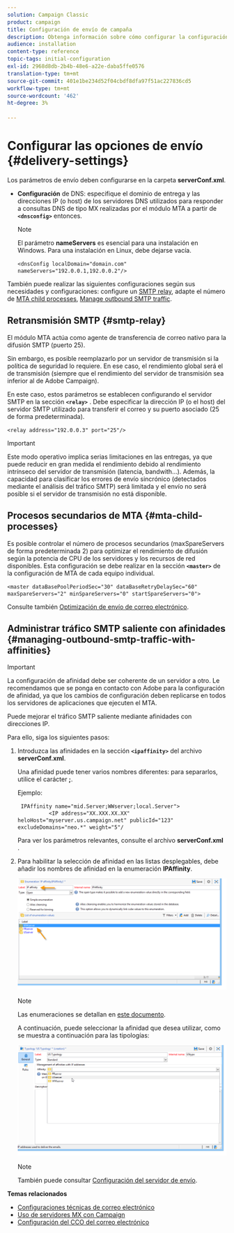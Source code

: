 ```yaml
---
solution: Campaign Classic
product: campaign
title: Configuración de envío de campaña
description: Obtenga información sobre cómo configurar la configuración de Entrega de campañas
audience: installation
content-type: reference
topic-tags: initial-configuration
exl-id: 2968d8db-2b4b-48e6-a22e-daba5ffe0576
translation-type: tm+mt
source-git-commit: 401e1be234d52f04cbdf8dfa97f51ac227836cd5
workflow-type: tm+mt
source-wordcount: '462'
ht-degree: 3%

---
```


# Configurar las opciones de envío {#delivery-settings}

Los parámetros de envío deben configurarse en la carpeta **serverConf.xml**.

* **Configuración** de DNS: especifique el dominio de entrega y las direcciones IP (o host) de los servidores DNS utilizados para responder a consultas DNS de tipo MX realizadas por el módulo MTA a partir de  **`<dnsconfig>`** entonces.

   >[!NOTE]
   >
   >El parámetro **nameServers** es esencial para una instalación en Windows. Para una instalación en Linux, debe dejarse vacía.

   ```
   <dnsConfig localDomain="domain.com" nameServers="192.0.0.1,192.0.0.2"/>
   ```

También puede realizar las siguientes configuraciones según sus necesidades y configuraciones: configure un [SMTP relay](#smtp-relay), adapte el número de [MTA child processes](#mta-child-processes), [Manage outbound SMTP traffic](#managing-outbound-smtp-traffic-with-affinities).

## Retransmisión SMTP {#smtp-relay}

El módulo MTA actúa como agente de transferencia de correo nativo para la difusión SMTP (puerto 25).

Sin embargo, es posible reemplazarlo por un servidor de transmisión si la política de seguridad lo requiere. En ese caso, el rendimiento global será el de transmisión (siempre que el rendimiento del servidor de transmisión sea inferior al de Adobe Campaign).

En este caso, estos parámetros se establecen configurando el servidor SMTP en la sección **`<relay>`** . Debe especificar la dirección IP (o el host) del servidor SMTP utilizado para transferir el correo y su puerto asociado (25 de forma predeterminada).

```
<relay address="192.0.0.3" port="25"/>
```

>[!IMPORTANT]
>
>Este modo operativo implica serias limitaciones en las entregas, ya que puede reducir en gran medida el rendimiento debido al rendimiento intrínseco del servidor de transmisión (latencia, bandwith...). Además, la capacidad para clasificar los errores de envío sincrónico (detectados mediante el análisis del tráfico SMTP) será limitada y el envío no será posible si el servidor de transmisión no está disponible.

## Procesos secundarios de MTA {#mta-child-processes}

Es posible controlar el número de procesos secundarios (maxSpareServers de forma predeterminada 2) para optimizar el rendimiento de difusión según la potencia de CPU de los servidores y los recursos de red disponibles. Esta configuración se debe realizar en la sección **`<master>`** de la configuración de MTA de cada equipo individual.

```
<master dataBasePoolPeriodSec="30" dataBaseRetryDelaySec="60" maxSpareServers="2" minSpareServers="0" startSpareServers="0">
```

Consulte también [Optimización de envío de correo electrónico](../../installation/using/email-deliverability.md#email-sending-optimization).

## Administrar tráfico SMTP saliente con afinidades {#managing-outbound-smtp-traffic-with-affinities}

>[!IMPORTANT]
>
>La configuración de afinidad debe ser coherente de un servidor a otro. Le recomendamos que se ponga en contacto con Adobe para la configuración de afinidad, ya que los cambios de configuración deben replicarse en todos los servidores de aplicaciones que ejecuten el MTA.

Puede mejorar el tráfico SMTP saliente mediante afinidades con direcciones IP.

Para ello, siga los siguientes pasos:

1. Introduzca las afinidades en la sección **`<ipaffinity>`** del archivo **serverConf.xml**.

   Una afinidad puede tener varios nombres diferentes: para separarlos, utilice el carácter **;**.

   Ejemplo:

   ```
    IPAffinity name="mid.Server;WWserver;local.Server">
             <IP address="XX.XXX.XX.XX" heloHost="myserver.us.campaign.net" publicId="123" excludeDomains="neo.*" weight="5"/
   ```

   Para ver los parámetros relevantes, consulte el archivo **serverConf.xml** .

1. Para habilitar la selección de afinidad en las listas desplegables, debe añadir los nombres de afinidad en la enumeración **IPAffinity**.

   ![](assets/ipaffinity_enum.png)

   >[!NOTE]
   >
   >Las enumeraciones se detallan en [este documento](../../platform/using/managing-enumerations.md).

   A continuación, puede seleccionar la afinidad que desea utilizar, como se muestra a continuación para las tipologías:

   ![](assets/ipaffinity_typology.png)

   >[!NOTE]
   >
   >También puede consultar [Configuración del servidor de envío](../../installation/using/email-deliverability.md#delivery-server-configuration).

**Temas relacionados**
* [Configuraciones técnicas de correo electrónico](email-deliverability.md)
* [Uso de servidores MX con Campaign](using-mx-servers.md)
* [Configuración del CCO del correo electrónico](email-archiving.md)
